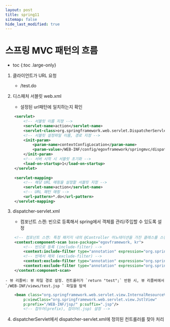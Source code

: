 ```yaml
---
layout: post
title: spring11
sitemap: false
hide_last_modified: true
---
```

# 스프링 MVC 패턴의 흐름 

* toc
{:toc .large-only}

1. 클라이언트가 URL 요청
	- /test.do
	
2. 디스패처 서블릿 web.xml
	- 설정된 url패턴에 일치하는지 확인

```xml
	<servlet>
		<!-- 서블릿 이름 지정 -->
		<servlet-name>action</servlet-name>
		<servlet-class>org.springframework.web.servlet.DispatcherServlet</servlet-class>
		<!-- 서블릿 설정파일 이름, 경로 지정 -->
		<init-param>
			<param-name>contextConfigLocation</param-name>
			<param-value>/WEB-INF/config/egovframework/springmvc/dispatcher-servlet.xml</param-value>
		</init-param>
		<!-- 서버 시작 시 서블릿 초기화 -->
		<load-on-startup>1</load-on-startup>
	</servlet>
    
	<servlet-mapping>
		<!-- 해당 URL 매핑을 설정할 서블릿 지정 -->
		<servlet-name>action</servlet-name>
		<!-- URL 패턴 매핑 -->
		<url-pattern>*.do</url-pattern>
	</servlet-mapping>
```

3. dispatcher-servlet.xml

	- 컴포넌트 스캔: 빈으로 등록해서 spring에서 객체를 관리/주입할 수 있도록 설정

```xml
    <!-- 컴포넌트 스캔: 특정 패키지 내의 @Controller 어노테이션을 가진 클래스를 스캔하여 빈으로 등록 -->
    <context:component-scan base-package="egovframework, kr">
		<!-- 빈으로 등록 (include-filter) -->
        <context:include-filter type="annotation" expression="org.springframework.stereotype.Controller"/>
		<!-- 빈에서 제외 (exclude-filter) -->
        <context:exclude-filter type="annotation" expression="org.springframework.stereotype.Service"/>
        <context:exclude-filter type="annotation" expression="org.springframework.stereotype.Repository"/>
    </context:component-scan>
```

	- 뷰 리졸버: 뷰 파일 경로 설정. 컨트롤러가 `return "test";` 반환 시, 뷰 리졸버에서 `/WEB-INF/views/test.jsp ` 파일을 탐색

```xml
    <bean class="org.springframework.web.servlet.view.InternalResourceViewResolver" p:order="0"
	    p:viewClass="org.springframework.web.servlet.view.JstlView"
	    p:prefix="/WEB-INF/jsp/" p:suffix=".jsp"/>
		<!-- 접두어(prefix), 접미어(.jsp) 설정 -->
```

4. dispatcherServlet에서 dispatcher-servlet.xml에 정의된 컨트롤러를 찾아 처리
